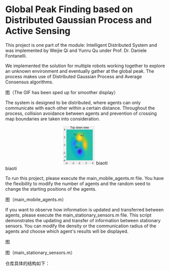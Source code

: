 # Global Peak Finding based on Distributed Gaussian Process and Active Sensing

This project is one part of the module: Intelligent Distributed System and was implemented by Weijie Qi and Yunru Qu under Prof. Dr. Daniele Fontanelli.

We implemented the solution for multiple robots working together to explore an unknown environment and eventually gather at the global peak. The process makes use of Distributed Gaussian Process and Average Consensus algorithms.

图（The GIF has been sped up for smoother display）

The system is designed to be distributed, where agents can only communicate with each other within a certain distance. Throughout the process, collision avoidance between agents and prevention of crossing map boundaries are taken into consideration.

<div>			
    <center>	
    <img src="https://github.com/Winnie-Qi/Global-Peak-Finding-based-on-Distributed-Gaussian-Process-and-Active-Sensing/blob/main/mat/gif2.gif"
         alt="gif2.gif"
         width="20%"/>
    biaoti	
    </center>
</div>
biaoti

To run this project, please execute the main_mobile_agents.m file. You have the flexibility to modify the number of agents and the random seed to change the starting positions of the agents.

图（main_mobile_agents.m）

If you want to observe how information is updated and transferred between agents, please execute the main_stationary_sensors.m file. This script demonstrates the updating and transfer of information between stationary sensors. You can modify the density or the communication radius of the agents and choose which agent's results will be displayed.

图

图（main_stationary_sensors.m）

仓库具体的结构如下：
